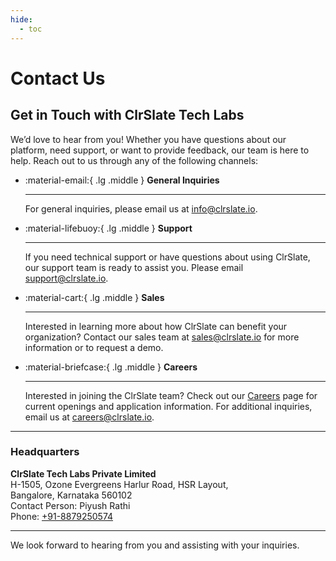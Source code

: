 ```yaml
---
hide:
  - toc
---
```


# Contact Us

## Get in Touch with ClrSlate Tech Labs

We’d love to hear from you! Whether you have questions about our platform, need support, or want to provide feedback, our team is here to help. Reach out to us through any of the following channels:


<div class="grid cards" markdown>

-   :material-email:{ .lg .middle } **General Inquiries**

    ---

    For general inquiries, please email us at [info@clrslate.io](mailto:info@clrslate.io).

-   :material-lifebuoy:{ .lg .middle } **Support**

    ---

    If you need technical support or have questions about using ClrSlate, our support team is ready to assist you. Please email [support@clrslate.io](mailto:support@clrslate.io).

-   :material-cart:{ .lg .middle } **Sales**

    ---

    Interested in learning more about how ClrSlate can benefit your organization? Contact our sales team at [sales@clrslate.io](mailto:sales@clrslate.io) for more information or to request a demo.

-   :material-briefcase:{ .lg .middle } **Careers**

    ---

    Interested in joining the ClrSlate team? Check out our [Careers](careers.md) page for current openings and application information. For additional inquiries, email us at [careers@clrslate.io](mailto:careers@clrslate.io).

</div>

---

### Headquarters

**ClrSlate Tech Labs Private Limited**  
H-1505, Ozone Evergreens
Harlur Road, HSR Layout,  
Bangalore, Karnataka 560102  
Contact Person: Piyush Rathi    
Phone: [+91-8879250574](tel:+918879250574)

---

We look forward to hearing from you and assisting with your inquiries.
